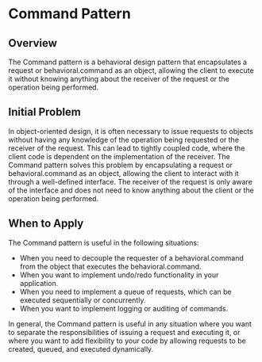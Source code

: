 # Command Pattern
## Overview
The Command pattern is a behavioral design pattern that encapsulates a request or behavioral.command as an object, allowing the client to execute it without knowing anything about the receiver of the request or the operation being performed.

## Initial Problem
In object-oriented design, it is often necessary to issue requests to objects without having any knowledge of the operation being requested or the receiver of the request. This can lead to tightly coupled code, where the client code is dependent on the implementation of the receiver. The Command pattern solves this problem by encapsulating a request or behavioral.command as an object, allowing the client to interact with it through a well-defined interface. The receiver of the request is only aware of the interface and does not need to know anything about the client or the operation being performed.

## When to Apply
The Command pattern is useful in the following situations:

* When you need to decouple the requester of a behavioral.command from the object that executes the behavioral.command.
* When you want to implement undo/redo functionality in your application.
* When you need to implement a queue of requests, which can be executed sequentially or concurrently.
* When you want to implement logging or auditing of commands.

In general, the Command pattern is useful in any situation where you want to separate the responsibilities of issuing a request and executing it, or where you want to add flexibility to your code by allowing requests to be created, queued, and executed dynamically.
